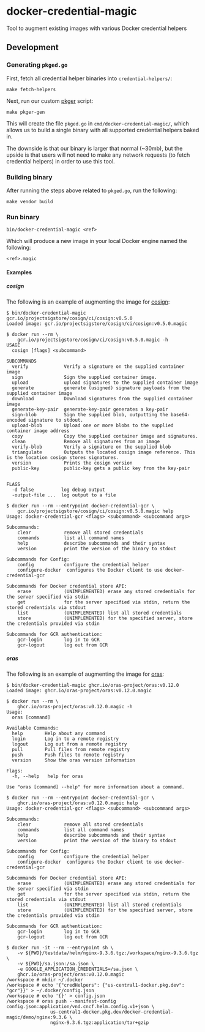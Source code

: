 # docker-credential-magic
Tool to augment existing images with various Docker credential helpers

## Development

### Generating `pkged.go`

First, fetch all credential helper binaries into `credential-helpers/`:

```
make fetch-helpers
```

Next, run our custom [pkger](https://github.com/markbates/pkger) script:

```
make pkger-gen
```

This will create the file `pkged.go` in `cmd/docker-credential-magic/`, which
allows us to build a single binary with all supported credential helpers baked in.

The downside is that our binary is larger that normal (~30mb), but the upside
is that users will not need to make any network requests (to fetch credential helpers)
in order to use this tool.

### Building binary

After running the steps above related to `pkged.go`,
run the following:

```
make vendor build
```

### Run binary

```
bin/docker-credential-magic <ref>
```

Which will produce a new image in your local Docker engine named the following:

```
<ref>.magic
```

#### Examples

##### cosign

The following is an example of augmenting the image for [cosign](https://github.com/sigstore/cosign):

```
$ bin/docker-credential-magic gcr.io/projectsigstore/cosign/ci/cosign:v0.5.0
Loaded image: gcr.io/projectsigstore/cosign/ci/cosign:v0.5.0.magic
```

```
$ docker run --rm \
    gcr.io/projectsigstore/cosign/ci/cosign:v0.5.0.magic -h
USAGE
  cosign [flags] <subcommand>

SUBCOMMANDS
  verify             Verify a signature on the supplied container image
  sign               Sign the supplied container image.
  upload             upload signatures to the supplied container image
  generate           generate (usigned) signature payloads from the supplied container image
  download           Download signatures from the supplied container image
  generate-key-pair  generate-key-pair generates a key-pair
  sign-blob          Sign the supplied blob, outputting the base64-encoded signature to stdout.
  upload-blob        Upload one or more blobs to the supplied container image address
  copy               Copy the supplied container image and signatures.
  clean              Remove all signatures from an image
  verify-blob        Verify a signature on the supplied blob
  triangulate        Outputs the located cosign image reference. This is the location cosign stores signatures.
  version            Prints the cosign version
  public-key         public-key gets a public key from the key-pair


FLAGS
  -d false          log debug output
  -output-file ...  log output to a file
```

```
$ docker run --rm --entrypoint docker-credential-gcr \
    gcr.io/projectsigstore/cosign/ci/cosign:v0.5.0.magic help
Usage: docker-credential-gcr <flags> <subcommand> <subcommand args>

Subcommands:
	clear            remove all stored credentials
	commands         list all command names
	help             describe subcommands and their syntax
	version          print the version of the binary to stdout

Subcommands for Config:
	config           configure the credential helper
	configure-docker  configures the Docker client to use docker-credential-gcr

Subcommands for Docker credential store API:
	erase            (UNIMPLEMENTED) erase any stored credentials for the server specified via stdin
	get              for the server specified via stdin, return the stored credentials via stdout
	list             (UNIMPLEMENTED) list all stored credentials
	store            (UNIMPLEMENTED) for the specified server, store the credentials provided via stdin

Subcommands for GCR authentication:
	gcr-login        log in to GCR
	gcr-logout       log out from GCR

```

##### oras

The following is an example of augmenting the image for [oras](https://github.com/oras-project/oras):

```
$ bin/docker-credential-magic ghcr.io/oras-project/oras:v0.12.0
Loaded image: ghcr.io/oras-project/oras:v0.12.0.magic
```

```
$ docker run --rm \
    ghcr.io/oras-project/oras:v0.12.0.magic -h
Usage:
  oras [command]

Available Commands:
  help        Help about any command
  login       Log in to a remote registry
  logout      Log out from a remote registry
  pull        Pull files from remote registry
  push        Push files to remote registry
  version     Show the oras version information

Flags:
  -h, --help   help for oras

Use "oras [command] --help" for more information about a command.
```

```
$ docker run --rm --entrypoint docker-credential-gcr \
    ghcr.io/oras-project/oras:v0.12.0.magic help
Usage: docker-credential-gcr <flags> <subcommand> <subcommand args>

Subcommands:
	clear            remove all stored credentials
	commands         list all command names
	help             describe subcommands and their syntax
	version          print the version of the binary to stdout

Subcommands for Config:
	config           configure the credential helper
	configure-docker  configures the Docker client to use docker-credential-gcr

Subcommands for Docker credential store API:
	erase            (UNIMPLEMENTED) erase any stored credentials for the server specified via stdin
	get              for the server specified via stdin, return the stored credentials via stdout
	list             (UNIMPLEMENTED) list all stored credentials
	store            (UNIMPLEMENTED) for the specified server, store the credentials provided via stdin

Subcommands for GCR authentication:
	gcr-login        log in to GCR
	gcr-logout       log out from GCR

```

```
$ docker run -it --rm --entrypoint sh \
    -v ${PWD}/testdata/helm/nginx-9.3.6.tgz:/workspace/nginx-9.3.6.tgz \
    -v ${PWD}/sa.json:/sa.json \
    -e GOOGLE_APPLICATION_CREDENTIALS=/sa.json \
    ghcr.io/oras-project/oras:v0.12.0.magic
/workspace # mkdir ~/.docker
/workspace # echo '{"credHelpers": {"us-central1-docker.pkg.dev": "gcr"}}' > ~/.docker/config.json
/workspace # echo '{}' > config.json
/workspace # oras push --manifest-config config.json:application/vnd.cncf.helm.config.v1+json \
                us-central1-docker.pkg.dev/docker-credential-magic/demo/nginx:9.3.6 \
                nginx-9.3.6.tgz:application/tar+gzip
```